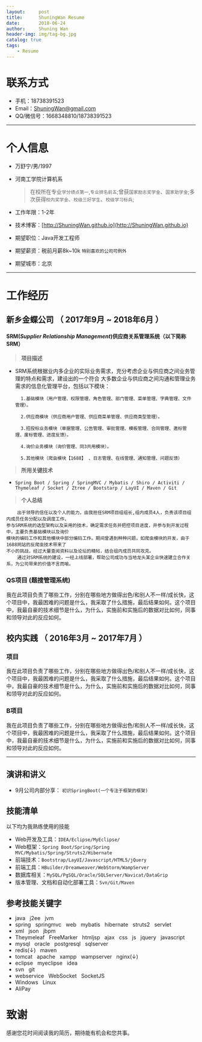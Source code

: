 ```yaml
---
layout:     post
title:      ShuningWan Resume
date:       2018-06-24
author:     Shuning Wan
header-img: img/tag-bg.jpg
catalog: true
tags:
    - Resume
---
```

# 联系方式
- 手机：18738391523
- Email：ShuningWan@gmail.com
- QQ/微信号：1668348810/18738391523

---

# 个人信息

 - 万舒宁/男/1997
 - 河南工学院计算机系 
 
    >在校所在专业```学分绩点第一```,```专业排名前五```;曾获```国家励志奖学金```、```国家助学金```;多次获得```校内奖学金```、```校级三好学生```、```校级学习标兵```;
 - 工作年限：1-2年
 - 技术博客：[http://ShuningWan.github.io](http://ShuningWan.github.io)
 - 期望职位：Java开发工程师
 - 期望薪资：税前月薪8k~10k ```特别喜欢的公司可例外```
 - 期望城市：北京

---

# 工作经历

## 新乡金蝶公司 （ 2017年9月 ~ 2018年6月 ）

#### **SRM**(*Supplier Relationship Management*)供应商关系管理系统（以下简称**SRM**）
>**项目描述**
- SRM系统根据业内多企业的实际业务需求，充分考虑企业与供应商之间业务管理的特点和需求，建设出的一个符合
大多数企业与供应商之间沟通和管理业务需求的信息化管理平台，包括以下模块：

        1.基础模块（用户管理、权限管理、角色管理、部门管理、菜单管理、字典管理、文件管理）。
        
        2.供应商模块（供应商用户管理、供应商菜单管理、供应商类型管理）。
        
        3.招投标业务模块（单据管理、公告管理、审批管理、模板管理、合同管理、邀标管理、废标管理、进度反馈）。
       
        4.询价业务模块（询价管理、同3共用模块）。
        
        5.其他模块（爬虫模块【1688】 、日志管理、在线管理、通知管理、问题反馈）
        
>**所用关键技术**
- ``` Spring Boot / Spring / SpringMVC / Mybatis / Shiro / Activiti / Thymeleaf / Socket / Ztree / Bootstarp / LayUI / Maven / Git ```

>**个人总结**
    
        出于领导的信任以及个人的能力，由我担任SRM项目组组长,组内成员4人，负责该项目组内成员任务分配以及调度工作，
    参与SRM系统的选型架构以及采用的技术，确定需求任务并把控项目进度，并参与到开发过程中，主要负责基础模块以及询价
    模块的编码工作和其他模块中部分编码工作。期间曾遇到种种问题，如爬虫模块的开发，由于1688网站的反爬虫技术带来了
    不小的挑战，经过大量查阅资料以及论坛的精帖，结合组内成员共同攻克。
        通过对SRM系统的建设，一经上线部署，帮助公司成功与当地龙头某企业快速建立合作关系，为公司带来的价值不言而喻。

### QS项目 (题搜管理系统)
我在此项目负责了哪些工作，分别在哪些地方做得出色/和别人不一样/成长快，这个项目中，我最困难的问题是什么，我采取了什么措施，最后结果如何。这个项目中，我最自豪的技术细节是什么，为什么，实施前和实施后的数据对比如何，同事和领导对此的反应如何。

 
## 校内实践 （ 2016年3月 ~ 2017年7月 ）

### 项目 
我在此项目负责了哪些工作，分别在哪些地方做得出色/和别人不一样/成长快，这个项目中，我最困难的问题是什么，我采取了什么措施，最后结果如何。这个项目中，我最自豪的技术细节是什么，为什么，实施前和实施后的数据对比如何，同事和领导对此的反应如何。


### B项目 
我在此项目负责了哪些工作，分别在哪些地方做得出色/和别人不一样/成长快，这个项目中，我最困难的问题是什么，我采取了什么措施，最后结果如何。这个项目中，我最自豪的技术细节是什么，为什么，实施前和实施后的数据对比如何，同事和领导对此的反应如何。

---

## 演讲和讲义

 - 9月公司内部分享：  ```初识SpringBoot(一个专注于框架的框架)```
 
## 技能清单
以下均为我熟练使用的技能

- Web开发及工具：```IDEA/Eclipse/MyEclipse/```
- Web框架：```Spring Boot/Spring/Spring MVC/Mybatis/Spring/Struts2/Hibernate```
- 前端技术：```Bootstrap/LayUI/Javascript/HTML5/jQuery```
- 前端工具：```HBuilder/Dreamweaver/WebStorm/WampServer```
- 数据库相关：```MySQL/PgSQL/Oracle/SQLServer/Navicat/DataGrip```
- 版本管理、文档和自动化部署工具：```Svn/Git/Maven```

## 参考技能关键字

- java &nbsp; j2ee &nbsp; jvm
- spring &nbsp; springmvc &nbsp; web &nbsp; mybatis &nbsp; hibernate &nbsp; struts2 &nbsp; servlet
- xml &nbsp; json &nbsp; jbpm
- Theymeleaf &nbsp; FreeMarker &nbsp; htmljsp &nbsp; ajax &nbsp; css &nbsp; js &nbsp; jquery &nbsp; javascript
- mysql &nbsp; oracle &nbsp; postgresql &nbsp; sqlserver
- redis(↓) &nbsp; maven
- tomcat &nbsp; apache &nbsp; xampp &nbsp; wampserver &nbsp; nginx(↓)
- eclipse &nbsp; myeclipse &nbsp; idea
- svn &nbsp; git
- webservice &nbsp; WebSocket &nbsp; SocketJS
- Windows &nbsp; Linux
- AliPay

# 致谢
感谢您花时间阅读我的简历，期待能有机会和您共事。
